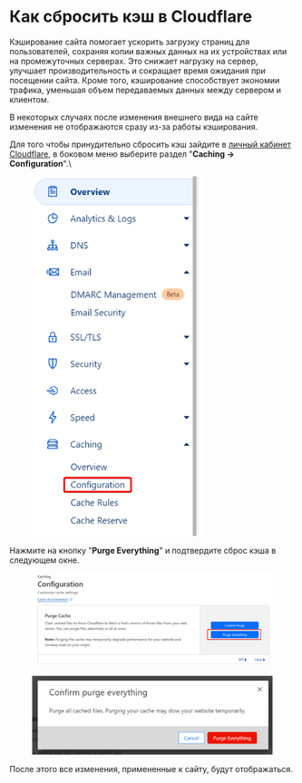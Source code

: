 # Как сбросить кэш в Cloudflare

Кэширование сайта помогает ускорить загрузку страниц для пользователей, сохраняя копии важных данных на их устройствах или на промежуточных серверах. Это снижает нагрузку на сервер, улучшает производительность и сокращает время ожидания при посещении сайта. Кроме того, кэширование способствует экономии трафика, уменьшая объем передаваемых данных между сервером и клиентом.

В некоторых случаях после изменения внешнего вида на сайте изменения не отображаются сразу из-за работы кэширования.

Для того чтобы принудительно сбросить кэш зайдите в [личный кабинет Cloudflare](https://dash.cloudflare.com/), в боковом меню выберите раздел "**Caching -> Configuration**".\


<figure><img src="../../.gitbook/assets/image (1418).png" alt="" width="302"><figcaption></figcaption></figure>

Нажмите на кнопку "**Purge Everything**" и подтвердите сброс кэша в следующем окне.

<figure><img src="../../.gitbook/assets/image (1419).png" alt=""><figcaption></figcaption></figure>

<figure><img src="../../.gitbook/assets/image (1420).png" alt=""><figcaption></figcaption></figure>

После этого все изменения, примененные к сайту, будут отображаться.
